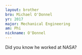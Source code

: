 ```yaml
---
layout: brother
bro: Michael O'Donnel
yr: 2017
major: Mechanical Engineering
am: Phi
nickname: O'Donnel
---
```

Did you know he worked at NASA?